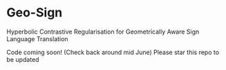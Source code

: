 # Geo-Sign
Hyperbolic Contrastive Regularisation for Geometrically Aware Sign Language Translation

Code coming soon! (Check back around mid June) Please star this repo to be updated
